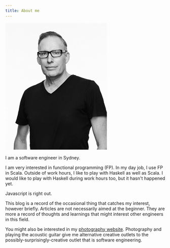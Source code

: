 ```yaml
---
title: About me
---
```


![](/images/LP-2019.jpg)

I am a software engineer in Sydney.

I am very interested in functional programming (FP).
In my day job, I use FP in Scala.
Outside of work hours, I like to play with Haskell as well as Scala.
I would like to play with Haskell during work hours too, but it hasn't happened yet.

Javascript is right out.

This blog is a record of the occasional thing that catches my interest, however briefly.
Articles are not necessarily aimed at the beginner.
They are more a record of thoughts and learnings that might interest other engineers in this field.

You might also be interested in my [photography website](http://www.leighperry.com/).
Photography and playing the acoustic guitar give me alternative creative outlets to the
possibly-surprisingly-creative outlet that is software engineering.
